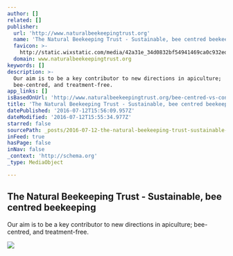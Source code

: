 ```yaml
---
author: []
related: []
publisher:
  url: 'http://www.naturalbeekeepingtrust.org'
  name: 'The Natural Beekeeping Trust - Sustainable, bee centred beekeeping'
  favicon: >-
    http://static.wixstatic.com/media/42a31e_34d0832bf54941469ca0c932ed97ec5c.jpg/v1/fill/w_16%2Ch_16%2Clg_1/42a31e_34d0832bf54941469ca0c932ed97ec5c.jpg
  domain: www.naturalbeekeepingtrust.org
keywords: []
description: >-
  Our aim is to be a key contributor to new directions in apiculture;
  bee-centred, and treatment-free.
app_links: []
isBasedOnUrl: 'http://www.naturalbeekeepingtrust.org/bee-centred-vs-conventional'
title: 'The Natural Beekeeping Trust - Sustainable, bee centred beekeeping'
datePublished: '2016-07-12T15:56:09.957Z'
dateModified: '2016-07-12T15:55:34.977Z'
starred: false
sourcePath: _posts/2016-07-12-the-natural-beekeeping-trust-sustainable-bee-centred-beek.md
inFeed: true
hasPage: false
inNav: false
_context: 'http://schema.org'
_type: MediaObject

---
```

<article style=""><h1>The Natural Beekeeping Trust - Sustainable, bee centred beekeeping</h1><p>Our aim is to be a key contributor to new directions in apiculture; bee-centred, and treatment-free.</p><img src="https://static.wixstatic.com/media/bc6778_c32e582a6fd24ea1a2c800049afa8aab.jpg" /></article>